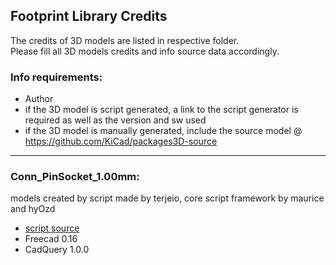 ## Footprint Library Credits

The credits of 3D models are listed in respective folder.  
Please fill all 3D models credits and info source data accordingly.  

### Info requirements:
- Author
- if the 3D model is script generated, a link to the script generator is required as well as the version and sw used
- if the 3D model is manually generated, include the source model @ https://github.com/KiCad/packages3D-source

<hr>  

### Conn_PinSocket_1.00mm:  

models created by script made by terjeio, core script framework by maurice and hyOzd

- [script source](https://github.com/easyw/kicad-3d-models-in-freecad/tree/master/cadquery/FCAD_script_generator/Conn_PinSocket)
- Freecad 0.16
- CadQuery 1.0.0
